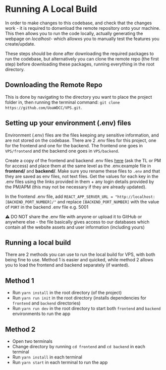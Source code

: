 # Running A Local Build

In order to make changes to this codebase, and check that the changes work - it is required to donwnload the remote repository onto your machine. This then allows you to run the code locally, actually generating the webpage on _localhost_- which allowxs you to manually test the features you create/update.

These steps should be done after downloading the required packages to run the codebase, but alternatively you can clone the remote repo (the first step) before downloading these packages, running everything in the root directory.

## Downloading the Remote Repo

This is done by navigating to the directory you want to place the project folder in, then running the terminal command:
`git clone https://github.com/UoaWDCC/VPS.git`.

## Setting up your environment (.env) files

Environment (.env) files are the files keeping any sensitive information, and are not stored on the codebase. There are 2 .env files for this project, one for the frontend and one for the backend. The frontend one goes in `VPS/frontend` and the backend one goes in `VPS/backend`.

Create a copy of the frontend and backend .env files [here](https://drive.google.com/drive/folders/19uZHA0lMrvc7QaM2dtE-DkS7veVriYZ_) (ask the TL or PM for access) and place them at the same level as the .env.example file in **frontend/** and **backend/**. Make sure you rename these files to `.env` and that they are saved as env files, not text files.
Get the values for each key in the .env files using the links provided in them + any login details provided by the PM/APM (this may not be necessary if they are already updated).

In the frontend .env file, add `REACT_APP_SERVER_URL = "http://localhost:[BACKEND_PORT_NUMBER]/"` and replace `[BACKEND_PORT_NUMBER]` with the value of `PORT` in the backend .env file e.g. 5001

⚠️ DO NOT share the .env file with anyone or upload it to GitHub or anywhere else - the file basically gives access to our databases which contain all the website assets and user information (including yours)

## Running a local build

There are 2 methods you can use to run the local build for VPS, with both being fine to use. Method 1 is easier and quicked, while method 2 allows you to load the frontend and backend separately (if wanted).

## Method 1

- Run `yarn install` in the root directory (of the project)
- Run `yarn run init` in the root directory (installs dependencies for `frontend` and `backend` directories)
- Run `yarn run dev` in the root directory to start both `frontend` and `backend` environments to run the app

## Method 2

- Open two terminals
- Change directory by running `cd frontend` and `cd backend` in each terminal
- Run `yarn install` in each terminal
- Run `yarn start` in each terminal to run the app
